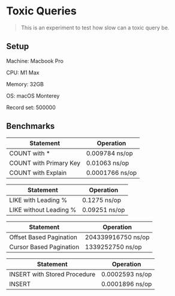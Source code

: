# Toxic Queries

> This is an experiment to test how slow can a toxic query be.

## Setup

<p>Machine: Macbook Pro</p>
<p>CPU: M1 Max</p>
<p>Memory: 32GB</p>
<p>OS: macOS Monterey</p>
<p>Record set: 500000</p>

## Benchmarks

| Statement              | Operation       |
| ---------------------- | --------------- |
| COUNT with \*          | 0.009784 ns/op  |
| COUNT with Primary Key | 0.01063 ns/op   |
| COUNT with Explain     | 0.0001766 ns/op |

| Statement              | Operation     |
| ---------------------- | ------------- |
| LIKE with Leading %    | 0.1275 ns/op  |
| LIKE without Leading % | 0.09251 ns/op |

| Statement               | Operation          |
| ----------------------- | ------------------ |
| Offset Based Pagination | 204339916750 ns/op |
| Cursor Based Pagination | 1339252750 ns/op   |

| Statement                    | Operation       |
| ---------------------------- | --------------- |
| INSERT with Stored Procedure | 0.0002593 ns/op |
| INSERT                       | 0.0001896 ns/op |
